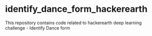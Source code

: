 # identify_dance_form_hackerearth
This repository contains code related to hackerearth deep learning challenge - Identify Dance form
